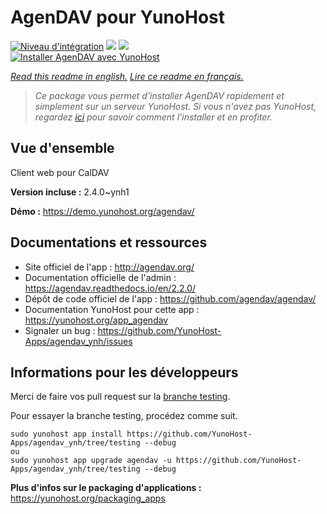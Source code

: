 # AgenDAV pour YunoHost

[![Niveau d'intégration](https://dash.yunohost.org/integration/agendav.svg)](https://dash.yunohost.org/appci/app/agendav) ![](https://ci-apps.yunohost.org/ci/badges/agendav.status.svg) ![](https://ci-apps.yunohost.org/ci/badges/agendav.maintain.svg)  
[![Installer AgenDAV avec YunoHost](https://install-app.yunohost.org/install-with-yunohost.svg)](https://install-app.yunohost.org/?app=agendav)

*[Read this readme in english.](./README.md)*
*[Lire ce readme en français.](./README_fr.md)*

> *Ce package vous permet d'installer AgenDAV rapidement et simplement sur un serveur YunoHost.
Si vous n'avez pas YunoHost, regardez [ici](https://yunohost.org/#/install) pour savoir comment l'installer et en profiter.*

## Vue d'ensemble

Client web pour CalDAV

**Version incluse :** 2.4.0~ynh1

**Démo :** https://demo.yunohost.org/agendav/

## Documentations et ressources

* Site officiel de l'app : http://agendav.org/
* Documentation officielle de l'admin : https://agendav.readthedocs.io/en/2.2.0/
* Dépôt de code officiel de l'app : https://github.com/agendav/agendav/
* Documentation YunoHost pour cette app : https://yunohost.org/app_agendav
* Signaler un bug : https://github.com/YunoHost-Apps/agendav_ynh/issues

## Informations pour les développeurs

Merci de faire vos pull request sur la [branche testing](https://github.com/YunoHost-Apps/agendav_ynh/tree/testing).

Pour essayer la branche testing, procédez comme suit.
```
sudo yunohost app install https://github.com/YunoHost-Apps/agendav_ynh/tree/testing --debug
ou
sudo yunohost app upgrade agendav -u https://github.com/YunoHost-Apps/agendav_ynh/tree/testing --debug
```

**Plus d'infos sur le packaging d'applications :** https://yunohost.org/packaging_apps